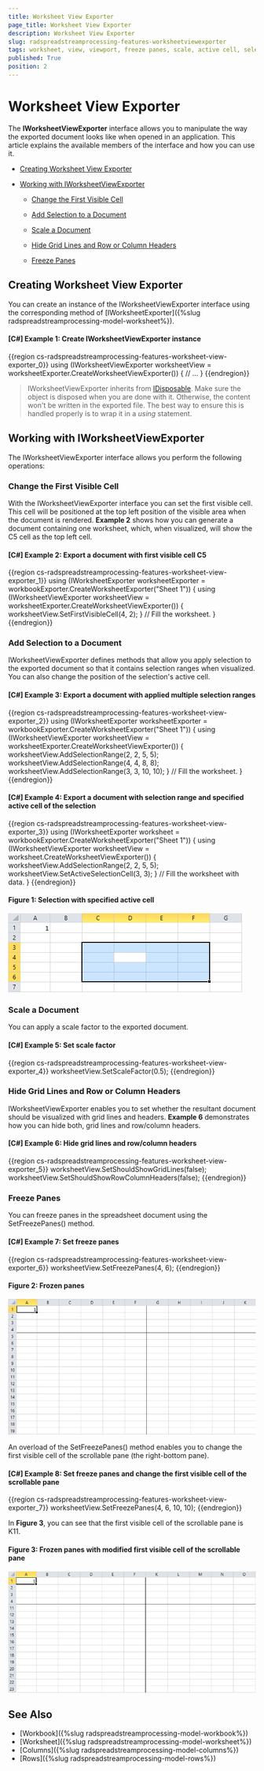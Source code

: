 ```yaml
---
title: Worksheet View Exporter
page_title: Worksheet View Exporter
description: Worksheet View Exporter
slug: radspreadstreamprocessing-features-worksheetviewexporter
tags: worksheet, view, viewport, freeze panes, scale, active cell, selection, gridlines
published: True
position: 2
---
```


# Worksheet View Exporter

The **IWorksheetViewExporter** interface allows you to manipulate the way the exported document looks like when opened in an application. This article explains the available members of the interface and how you can use it.

* [Creating Worksheet View Exporter](#creating-worksheet-view-exporter)

* [Working with IWorksheetViewExporter](#working-with-iworksheetviewexporter)
	
	* [Change the First Visible Cell](#change-the-first-visible-cell)
	
	* [Add Selection to a Document](#add-selection-to-a-document)
	
	* [Scale a Document](#scale-a-document)
	
	* [Hide Grid Lines and Row or Column Headers](#hide-grid-lines-and-row-or-column-headers)
	
	* [Freeze Panes](#freeze-panes)
 
## Creating Worksheet View Exporter

You can create an instance of the IWorksheetViewExporter interface using the corresponding method of [IWorksheetExporter]({%slug radspreadstreamprocessing-model-worksheet%}).

#### **[C#] Example 1: Create IWorksheetViewExporter instance**

{{region cs-radspreadstreamprocessing-features-worksheet-view-exporter_0}}
	using (IWorksheetViewExporter worksheetView = worksheetExporter.CreateWorksheetViewExporter())
	{
	    // ...
	}
{{endregion}}

>IWorksheetViewExporter inherits from [IDisposable](https://msdn.microsoft.com/en-us/library/system.idisposable(v=vs.110).aspx). Make sure the object is disposed when you are done with it. Otherwise, the content won't be written in the exported file. The best way to ensure this is handled properly is to wrap it in a *using* statement.

## Working with IWorksheetViewExporter

The IWorksheetViewExporter interface allows you perform the following operations:

### Change the First Visible Cell

With the IWorksheetViewExporter interface you can set the first visible cell. This cell will be positioned at the top left position of the visible area when the document is rendered. **Example 2** shows how you can generate a document containing one worksheet, which, when visualized, will show the C5 cell as the top left cell.

#### **[C#] Example 2: Export a document with first visible cell C5**

{{region cs-radspreadstreamprocessing-features-worksheet-view-exporter_1}}
	using (IWorksheetExporter worksheetExporter = workbookExporter.CreateWorksheetExporter("Sheet 1"))
	{
	    using (IWorksheetViewExporter worksheetView = worksheetExporter.CreateWorksheetViewExporter())
	    {
	        worksheetView.SetFirstVisibleCell(4, 2);
	    }
	    // Fill the worksheet.
	}
{{endregion}}


### Add Selection to a Document

IWorksheetViewExporter defines methods that allow you apply selection to the exported document so that it contains selection ranges when visualized. You can also change the position of the selection's active cell.

#### **[C#] Example 3: Export a document with applied multiple selection ranges**

{{region cs-radspreadstreamprocessing-features-worksheet-view-exporter_2}}
	using (IWorksheetExporter worksheetExporter = workbookExporter.CreateWorksheetExporter("Sheet 1"))
	{
	    using (IWorksheetViewExporter worksheetView = worksheetExporter.CreateWorksheetViewExporter())
	    {
	        worksheetView.AddSelectionRange(2, 2, 5, 5);
	        worksheetView.AddSelectionRange(4, 4, 8, 8);
	        worksheetView.AddSelectionRange(3, 3, 10, 10);
	    }
	    // Fill the worksheet.
	}
{{endregion}}


#### **[C#] Example 4: Export a document with selection range and specified active cell of the selection**

{{region cs-radspreadstreamprocessing-features-worksheet-view-exporter_3}}
	using (IWorksheetExporter worksheet = workbookExporter.CreateWorksheetExporter("Sheet 1"))
	{
	    using (IWorksheetViewExporter worksheetView = worksheet.CreateWorksheetViewExporter())
	    {
	        worksheetView.AddSelectionRange(2, 2, 5, 5);
	        worksheetView.SetActiveSelectionCell(3, 3);
	    }
	    // Fill the worksheet with data.
	}
{{endregion}}

#### Figure 1: Selection with specified active cell
![](images/RadSpreadStreamProcessing_Features_WorksheetViewExporter_01.png)

### Scale a Document

You can apply a scale factor to the exported document.


#### **[C#] Example 5: Set scale factor**

{{region cs-radspreadstreamprocessing-features-worksheet-view-exporter_4}}
	worksheetView.SetScaleFactor(0.5);
{{endregion}}


### Hide Grid Lines and Row or Column Headers

IWorksheetViewExporter enables you to set whether the resultant document should be visualized with grid lines and headers. **Example 6** demonstrates how you can hide both, grid lines and row/column headers.

#### **[C#] Example 6: Hide grid lines and row/column headers**

{{region cs-radspreadstreamprocessing-features-worksheet-view-exporter_5}}
	worksheetView.SetShouldShowGridLines(false);
	worksheetView.SetShouldShowRowColumnHeaders(false);
{{endregion}}


### Freeze Panes

You can freeze panes in the spreadsheet document using the SetFreezePanes() method.

#### **[C#] Example 7: Set freeze panes**

{{region cs-radspreadstreamprocessing-features-worksheet-view-exporter_6}}
	worksheetView.SetFreezePanes(4, 6);
{{endregion}}

#### Figure 2: Frozen panes
![](images/RadSpreadStreamProcessing_Features_WorksheetViewExporter_02.png)

An overload of the SetFreezePanes() method enables you to change the first visible cell of the scrollable pane (the right-bottom pane).

#### **[C#] Example 8: Set freeze panes and change the first visible cell of the scrollable pane**

{{region cs-radspreadstreamprocessing-features-worksheet-view-exporter_7}}
	worksheetView.SetFreezePanes(4, 6, 10, 10);
{{endregion}}

In **Figure 3**, you can see that the first visible cell of the scrollable pane is K11.

#### Figure 3: Frozen panes with modified first visible cell of the scrollable pane
![](images/RadSpreadStreamProcessing_Features_WorksheetViewExporter_03.png)

## See Also

* [Workbook]({%slug radspreadstreamprocessing-model-workbook%})
* [Worksheet]({%slug radspreadstreamprocessing-model-worksheet%})
* [Columns]({%slug radspreadstreamprocessing-model-columns%})
* [Rows]({%slug radspreadstreamprocessing-model-rows%})